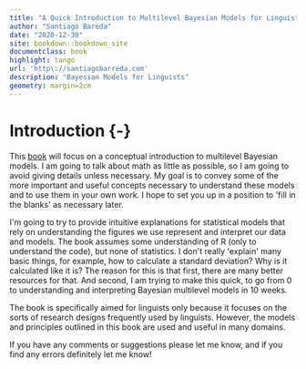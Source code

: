 ```yaml
--- 
title: "A Quick Introduction to Multilevel Bayesian Models for Linguistic Researchers"
author: "Santiago Bareda"
date: "2020-12-30"
site: bookdown::bookdown_site
documentclass: book
highlight: tango
url: 'http\://santiagobarreda.com'
description: "Bayesian Models for Linguists"
geometry: margin=2cm
---
```


# Introduction {-}

This [book](https://youtu.be/RS49gJ2eKrY?t=107) will focus on a conceptual introduction to multilevel Bayesian models. I am going to talk about math as little as possible, so I am going to avoid giving details unless necessary. My goal is to convey some of the more important and useful concepts necessary to understand these models and to use them in your own work. I hope to set you up in a position to 'fill in the blanks' as necessary later. 

I'm going to try to provide intuitive explanations for statistical models that rely on understanding the figures we use represent and interpret our data and models. The book assumes some understanding of R (only to understand the code), but none of statistics. I don't really 'explain' many basic things, for example, how to calculate a standard deviation? Why is it calculated like it is? The reason for this is that first, there are many better resources for that. And second, I am trying to make this quick, to go from 0 to understanding and interpreting Bayesian multilevel models in 10 weeks.

The book is specifically aimed for linguists only because it focuses on the sorts of research designs frequently used by linguists. However, the models and principles outlined in this book are used and useful in many domains. 

If you have any comments or suggestions please let me know, and if you find any errors definitely let me know!

